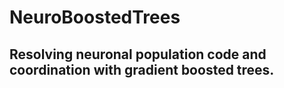 # NeuroBoostedTrees
## Resolving neuronal population code and coordination with gradient boosted trees.


